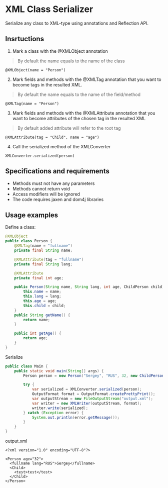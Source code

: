 # XML Class Serializer
Serialize any class to XML-type using annotations and Reflection API.

## Insrtuctions
1. Mark a class with the @XMLObject annotation
> By default the name equals to the name of the class

`@XMLObject(name = "Person")`

2. Mark fields and methods with the @XMLTag annotation that you want to become tags in the resulted XML.
> By default the name equals to the name of the field/method

`@XMLTag(name = "Person")`

3. Mark fields and methods with the @XMLAttribute annotation that you want to become attributes of the chosen tag in the resulted XML
> By default added attribute will refer to the root tag

`@XMLAttribute(tag = "Child", name = "age")`

4. Call the serialized method of the XMLConverter

`XMLConverter.serialized(person)`

## Specifications and requirements

- Methods must not have any parameters
- Methods cannot return void
- Access modifiers will be ignored
- The code requires jaxen and dom4j libraries

## Usage examples

Define a class:

```java
@XMLObject
public class Person {
    @XMLTag(name = "fullname")
    private final String name;

    @XMLAttribute(tag = "fullname")
    private final String lang;

    @XMLAttribute
    private final int age;

    public Person(String name, String lang, int age, ChildPerson child) {
        this.name = name;
        this.lang = lang;
        this.age = age;
        this.child = child;
    }
    public String getName() {
        return name;
    }

    public int getAge() {
        return age;
    }
}
```

Serialize

```java
public class Main {
    public static void main(String[] args) {
        Person person = new Person("Sergey", "RUS", 32, new ChildPerson());

        try {
            var serialized = XMLConverter.serialized(person);
            OutputFormat format = OutputFormat.createPrettyPrint();
            var outputStream = new FileOutputStream("output.xml");
            var writer = new XMLWriter(outputStream, format);
            writer.write(serialized);
        } catch (Exception error) {
            System.out.println(error.getMessage());
        }
    }
}
```

output.xml

    <?xml version="1.0" encoding="UTF-8"?>
    
    <Person age="32">
      <fullname lang="RUS">Sergey</fullname>
      <Child>
        <test>test</test>
      </Child>
    </Person>
